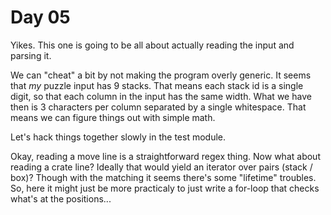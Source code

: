 # Day 05
Yikes. This one is going to be all about actually reading the input and parsing it. 

We can "cheat" a bit by not making the program overly generic. It seems that _my_ 
puzzle input has 9 stacks. That means each stack id is a single digit, so that each 
column in the input has the same width. What we have then is 3 characters per column 
separated by a single whitespace. That means we can figure things out with simple math.

Let's hack things together slowly in the test module.

Okay, reading a move line is a straightforward regex thing. Now what about reading a 
crate line? Ideally that would yield an iterator over pairs (stack / box)? Though 
with the matching it seems there's some "lifetime" troubles. So, here it might just 
be more practicaly to just write a for-loop that checks what's at the positions...